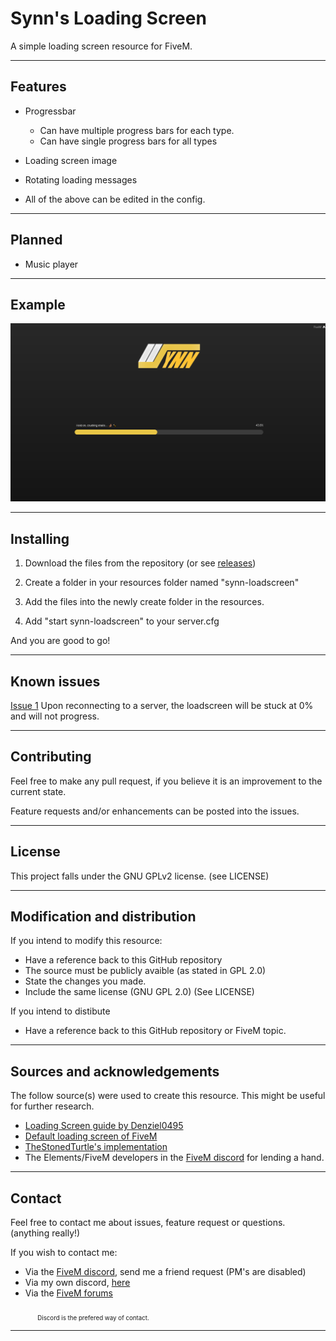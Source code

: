 # Synn's Loading Screen

A simple loading screen resource for FiveM.

<hr>

## Features

- Progressbar  
    - Can have multiple progress bars for each type.
    - Can have single progress bars for all types

- Loading screen image
- Rotating loading messages
- All of the above can be edited in the config.

<hr>

## Planned
 
- Music player

<hr>

## Example

![Loading screen example](docs/example1.png "An example of the loading screen")

<hr>

## Installing

1) Download the files from the repository (or see [releases](https://github.com/Syntasu/synn-loadscreen/releases))

2) Create a folder in your resources folder named "synn-loadscreen"

3) Add the files into the newly create folder in the resources.

4) Add "start synn-loadscreen" to your server.cfg

And you are good to go!

<hr>

## Known issues

[Issue 1](https://github.com/Syntasu/synn-loadscreen/issues/1)
Upon reconnecting to a server, the loadscreen will be stuck at 0% and will not progress.

<hr>

## Contributing

Feel free to make any pull request, if you believe it is an improvement to the current state.

Feature requests and/or enhancements can be posted into the issues.

<hr>

## License

This project falls under the GNU GPLv2 license. (see LICENSE)

<hr>

## Modification and distribution

If you intend to modify this resource:
- Have a reference back to this GitHub repository
- The source must be publicly avaible (as stated in GPL 2.0)
- State the changes you made.
- Include the same license (GNU GPL 2.0) (See LICENSE)

If you intend to distibute
- Have a reference back to this GitHub repository or FiveM topic.

<hr>

## Sources and acknowledgements
The follow source(s) were used to create this resource. This might be useful for further research.

* [Loading Screen guide by Denziel0495](https://forum.fivem.net/t/how-to-custom-loading-screen-with-music/5746)
* [Default loading screen of FiveM](https://github.com/citizenfx/fivem/blob/fde2bb3120cb1bc7a3ecfc31c3ff103896bd0b12/ext/ui-build/data/loadscreen/code.js)
* [TheStonedTurtle's implementation](https://github.com/TheStonedTurtle/FiveM-PercentLoadScreen)
* The Elements/FiveM developers in the [FiveM discord](https://discord.gg/GtvkUsc) for lending a hand.

<hr>

## Contact

Feel free to contact me about issues, feature request or questions. (anything really!)

If you wish to contact me:

- Via the [FiveM discord](https://discord.gg/GtvkUsc), send me a friend request (PM's are disabled) 
- Via my own discord, [here](https://discord.gg/QbMfZvH)
- Via the [FiveM forums](https://forum.fivem.net/u/syntasu)

&nbsp; &nbsp; &nbsp;&nbsp; &nbsp; &nbsp;  <sub><sub>Discord is the prefered way of contact.</sub></sub>

<hr>
